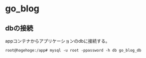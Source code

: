 # go_blog

## dbの接続

appコンテナからアプリケーションのdbに接続する。

```
root@hogehoge:/app# mysql -u root -ppassword -h db go_blog_db
```
